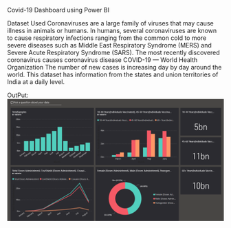 Covid-19 Dashboard using Power BI


Dataset Used
Coronaviruses are a large family of viruses that may cause illness in animals or humans. In humans, several coronaviruses are known to cause respiratory infections ranging from the common cold to more severe diseases such as Middle East Respiratory Syndrome (MERS) and Severe Acute Respiratory Syndrome (SARS). The most recently discovered coronavirus causes coronavirus disease COVID-19 — World Health Organization
The number of new cases is increasing day by day around the world. This dataset has information from the states and union territories of India at a daily level.

OutPut:
![output image](https://github.com/Rutvik7713/Covid-19-Dashboard-Using-Power-BI/blob/main/Output_1.png)
